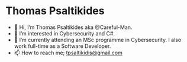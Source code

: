 # Thomas Psaltikides

- 👋 Hi, I’m Thomas Psaltikides aka @Careful-Man.
- 👀 I’m interested in Cybersecurity and C#.
- 🌱 I’m currently attending an MSc programme in Cybersecurity. I also work full-time as a Software Developer.
- 📫 How to reach me; tpsaltikidis@gmail.com

<!---
Careful-Man/Careful-Man is a ✨ special ✨ repository because its `README.md` (this file) appears on your GitHub profile.
You can click the Preview link to take a look at your changes.
--->
